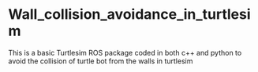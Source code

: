 # Wall_collision_avoidance_in_turtlesim
This is a basic Turtlesim ROS package coded in both c++ and python to avoid the collision of turtle bot from the walls in turtlesim 
